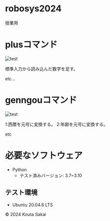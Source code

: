 # robosys2024
授業用

# plusコマンド
![test](https://github.com/rasukutabeyou/robosys2024/actions/workflows/test.yml/badge.svg)

標準入力から読み込んだ数字を足す。

etc...

# genngouコマンド
![test](https://github.com/rasukutabeyou/robosys2024/actions/workflows/gtest.yml/badge.svg)

1:西暦を元号に変換する。
2:年齢を元号に変換する。

etc

# 必要なソフトウェア
- Python
  - テスト済みバージョン: 3.7~3.10

## テスト環境
- Ubuntu 20.04.6 LTS

© 2024 Kouta Sakai
